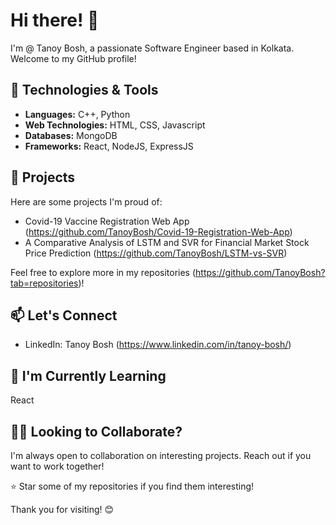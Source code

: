 # Hi there! 👋

I'm @ Tanoy Bosh, a passionate Software Engineer based in Kolkata. Welcome to my GitHub profile!

## 🔧 Technologies & Tools

- **Languages:** C++, Python
- **Web Technologies:** HTML, CSS, Javascript
- **Databases:** MongoDB
- **Frameworks:** React, NodeJS, ExpressJS

## 🚀 Projects

Here are some projects I'm proud of:

- Covid-19 Vaccine Registration Web App (https://github.com/TanoyBosh/Covid-19-Registration-Web-App)
- A Comparative Analysis of LSTM and SVR for Financial Market Stock Price Prediction (https://github.com/TanoyBosh/LSTM-vs-SVR)


Feel free to explore more in my repositories (https://github.com/TanoyBosh?tab=repositories)!

## 📫 Let's Connect

- LinkedIn: Tanoy Bosh (https://www.linkedin.com/in/tanoy-bosh/)

## 🌱 I'm Currently Learning

React

## 👯‍♀️ Looking to Collaborate?

I'm always open to collaboration on interesting projects. Reach out if you want to work together!

⭐️ Star some of my repositories if you find them interesting!

Thank you for visiting! 😊
